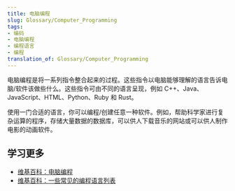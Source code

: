 ```yaml
---
title: 电脑编程
slug: Glossary/Computer_Programming
tags:
- 编码
- 电脑编程
- 编程语言
- 编程
translation_of: Glossary/Computer_Programming
---
```

电脑编程是将一系列指令整合起来的过程。这些指令以电脑能够理解的语言告诉电脑/软件该做些什么。这些指令可由不同的语言呈现，例如 C++、Java、JavaScript、HTML、Python、Ruby 和 Rust。

使用一门合适的语言，你可以编程/创建任意一种软件。例如，帮助科学家进行复杂运算的程序，存储大量数据的数据库，可以供人下载音乐的网站或可以供人制作电影的动画软件。

## 学习更多

- [维基百科：电脑编程](https://zh.wikipedia.org/wiki/%E7%A8%8B%E5%BA%8F%E8%AE%BE%E8%AE%A1)
- [维基百科：一些常见的编程语言列表](https://zh.wikipedia.org/wiki/%E7%BC%96%E7%A8%8B%E8%AF%AD%E8%A8%80%E5%88%97%E8%A1%A8)